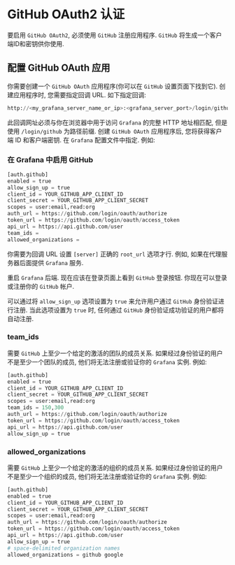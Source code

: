 # **GitHub OAuth2 认证**

要启用 ```GitHub OAuth2```, 必须使用 ```GitHub``` 注册应用程序. ```GitHub``` 将生成一个客户端ID和密钥供你使用.

## **配置 GitHub OAuth 应用**

你需要创建一个 ```GitHub OAuth``` 应用程序(你可以在 ```GitHub``` 设置页面下找到它). 创建应用程序时, 您需要指定回调 URL. 如下指定回调:

```python
http://<my_grafana_server_name_or_ip>:<grafana_server_port>/login/github
```

此回调网址必须与你在浏览器中用于访问 ```Grafana``` 的完整 HTTP 地址相匹配, 但是使用 ```/login/github``` 为路径前缀. 创建 ```GitHub OAuth``` 应用程序后, 您将获得客户端 ID 和客户端密钥. 在 ```Grafana``` 配置文件中指定. 例如:

### **在 Grafana 中启用 GitHub**

```python
[auth.github]
enabled = true
allow_sign_up = true
client_id = YOUR_GITHUB_APP_CLIENT_ID
client_secret = YOUR_GITHUB_APP_CLIENT_SECRET
scopes = user:email,read:org
auth_url = https://github.com/login/oauth/authorize
token_url = https://github.com/login/oauth/access_token
api_url = https://api.github.com/user
team_ids =
allowed_organizations =
```

你需要为回调 URL 设置 ```[server]``` 正确的 ```root_url``` 选项才行. 例如, 如果在代理服务器后面提供 ```Grafana``` 服务.

重启 ```Grafana``` 后端. 现在应该在登录页面上看到 ```GitHub``` 登录按钮. 你现在可以登录或注册你的 ```GitHub``` 帐户.

可以通过将 ```allow_sign_up``` 选项设置为 ```true``` 来允许用户通过 ```GitHub``` 身份验证进行注册. 当此选项设置为 ```true``` 时, 任何通过 ```GitHub``` 身份验证成功验证的用户都将自动注册.

### **team_ids**

需要 ```GitHub``` 上至少一个给定的激活的团队的成员关系. 如果经过身份验证的用户不是至少一个团队的成员, 他们将无法注册或验证你的 ```Grafana``` 实例. 例如:

```python
[auth.github]
enabled = true
client_id = YOUR_GITHUB_APP_CLIENT_ID
client_secret = YOUR_GITHUB_APP_CLIENT_SECRET
scopes = user:email,read:org
team_ids = 150,300
auth_url = https://github.com/login/oauth/authorize
token_url = https://github.com/login/oauth/access_token
api_url = https://api.github.com/user
allow_sign_up = true
```

### **allowed_organizations**

需要 ```GitHub``` 上至少一个给定的激活的组织的成员关系. 如果经过身份验证的用户不是至少一个组织的成员, 他们将无法注册或验证你的 ```Grafana``` 实例. 例如:

```python
[auth.github]
enabled = true
client_id = YOUR_GITHUB_APP_CLIENT_ID
client_secret = YOUR_GITHUB_APP_CLIENT_SECRET
scopes = user:email,read:org
auth_url = https://github.com/login/oauth/authorize
token_url = https://github.com/login/oauth/access_token
api_url = https://api.github.com/user
allow_sign_up = true
# space-delimited organization names
allowed_organizations = github google
```

